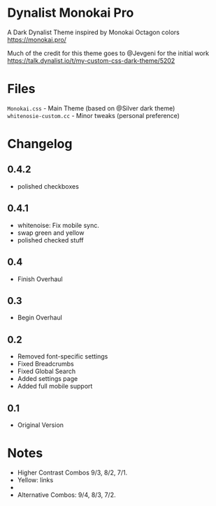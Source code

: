 # Dynalist Monokai Pro

A Dark Dynalist Theme inspired by Monokai Octagon colors <https://monokai.pro/> 

Much of the credit for this theme goes to @Jevgeni for the initial work
<https://talk.dynalist.io/t/my-custom-css-dark-theme/5202>


# Files
`Monokai.css` - Main Theme (based on @Silver dark theme)  
`whitenosie-custom.cc` - Minor tweaks (personal preference)

# Changelog

## 0.4.2
- polished checkboxes

## 0.4.1
- whitenoise: Fix mobile sync.
- swap green and yellow
- polished checked stuff

## 0.4
- Finish Overhaul

## 0.3
- Begin Overhaul

## 0.2
- Removed font-specific settings
- Fixed Breadcrumbs
- Fixed Global Search
- Added settings page
- Added full mobile support

## 0.1
- Original Version

# Notes
- Higher Contrast Combos 9/3, 8/2, 7/1.  
- Yellow: links 
- 
- Alternative Combos: 9/4, 8/3, 7/2.  